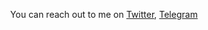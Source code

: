 <p align="center">You can reach out to me on <a href="https://twitter.com/kingjassix">Twitter</a>, <a href="https://t.me/kingjassix">Telegram</a></p>
